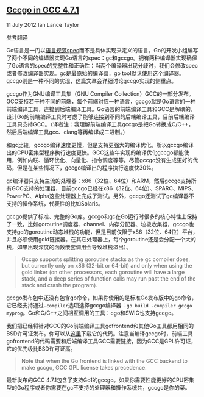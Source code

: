 ## [Gccgo in GCC 4.7.1](https://blog.golang.org/gccgo-in-gcc-471)

11 July 2012 Ian Lance Taylor

[参考翻译](http://studygolang.com/articles/535)

Go语言是一门以[语言规范spec](http://golang.org/ref/spec)而不是具体实现来定义的语言。Go的开发小组编写了两个不同的编译器实现Go语言的spec：gc和gccgo。拥有两种编译器实现确保了Go语言的spec的完整性和正确性：当两个编译器出现分歧时，我们会修改spec或者修改编译器实现。gc是最原始的编译器，go tool默认使用这个编译器。gccgo则是一种不同的实现，这篇文章会详细讨论gccgo实现的侧重点。

gccgo作为GNU编译工具集（GNU Compiler Collection）GCC的一部分发布。GCC支持若干种不同的前端，每个前端对应一种语言，gccgo就是Go语言的一种前端编译工具，连接到后端编译工具。Go语言的前端编译工具和GCC是解耦的，设计Go的前端编译工具时考虑了能够连接到不同的后端编译工具，目前后端编译工具只支持GCC。（译者注：我理解前端编译工具gccgo是把Go转换成C/C++，然后后端编译工具gcc、clang等再编译成二进制。）

和gc比较，gccgo编译速度更慢，但是支持更强大的编译优化。所以gccgo编译出的CPU密集型程序执行速度更快。GCC这些年实现的编译优化gccgo都能使用，例如内联、循环优化、向量化、指令调度等等。尽管gccgo没有生成更好的代码，但是在某些情况下，gccgo编译出的程序执行速度快30%。

gc编译器只支持主流的处理器：x86（32位、64位）和ARM，然后gccgo支持所有GCC支持的处理器，目前gccgo已经在x86（32位、64位）、SPARC、MIPS、PowerPC、Alpha这些处理器上完成了测试。另外，gccgo还测试了gc编译器不支持的操作系统，代表性的比如Solaris。

gccgo提供了标准、完整的Go库。gccgo和gc在Go运行时很多的核心特性上保持了一致，比如goroutine调度器、channel、内存分配器、垃圾收集器，gccgo也支持gc的goroutine动态堆栈的功能，但是目前仅限于x86（32位、64位）平台，并且必须使用gold链接器。在其它处理器上，每个goroutine还是会分配一个大的栈，如果出现深度的函数嵌套调用会导致堆栈溢出）。

>Gccgo supports splitting goroutine stacks as the gc compiler does, but currently only on x86 (32-bit or 64-bit) and only when using the gold linker (on other processors, each goroutine will have a large stack, and a deep series of function calls may run past the end of the stack and crash the program).

gccgo发布包中还没有包含go命令，如果你使用的是标准Go发布版中的go命令，它已经支持通过`-compiler`选项选择gccgo编译器：`go build -compiler gccgo myprog`。Go和C/C++之间相互调用的工具：cgo和SWIG也支持gccgo。

我们把已经将针对GCC的Go前端编译工具gofrontend和其他Go工具都用相同的BSD许可证发布。你可以从[这里](http://code.google.com/p/gofrontend)下载它的代码。注意当编译gccgo时，前端工具gofrontend的代码需要和后端编译工具GCC需要链接，因为GCC是GPL许可证，它的优先级比BSD许可证高。

>Note that when the Go frontend is linked with the GCC backend to make gccgo, GCC GPL license takes precedence.

最新发布的GCC 4.7.1包含了支持Go1的gccgo。如果你需要性能更好的CPU密集型的Go程序或者你需要在gc不支持的处理器和操作系统共，gccgo是你的菜。